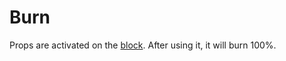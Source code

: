 # Burn

Props are activated on the [block](../how-to-play/map-system.md#block). After using it, it will burn 100%.

